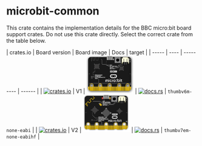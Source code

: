# microbit-common

This crate contains the implementation details for the BBC micro:bit board support crates.
Do not use this crate directly. Select the correct crate from the table below.

| crates.io | Board version | Board image | Docs | target |
| ----- | ---- | --------- | ------ |
| [![crates.io](https://img.shields.io/crates/d/microbit.svg)](https://crates.io/crates/microbit) | V1 | [<img src="https://github.com/microbit-foundation/microbit-svg/raw/master/microbit-drawing-back-1-5.png" width="124px" height="100px">](https://github.com/microbit-foundation/microbit-svg/blob/master/microbit-drawing-back-1-5.png) | [![docs.rs](https://docs.rs/microbit/badge.svg)](https://docs.rs/microbit) | `thumbv6m-none-eabi` |
| [![crates.io](https://img.shields.io/crates/d/microbit-v2.svg)](https://crates.io/crates/microbit-v2) | V2 | [<img src="https://github.com/microbit-foundation/microbit-svg/raw/master/microbit-drawing-back-2.png" width="124px" height="100px">](https://github.com/microbit-foundation/microbit-svg/blob/master/microbit-drawing-back-2.png) | [![docs.rs](https://docs.rs/microbit-v2/badge.svg)](https://docs.rs/microbit-v2) | `thumbv7em-none-eabihf` |
